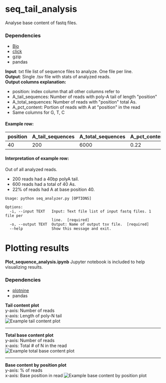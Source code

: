 # seq_tail_analysis
Analyse base content of fastq files.
### Dependencies
- [Bio](https://biopython.org/wiki/Download)
- [click](https://pypi.org/project/click/)
- gzip
- pandas

**Input**: txt file list of sequence files to analyze. One file per line.  
**Output**: Single .tsv file with stats of analyzed reads.  
**Output columns explanation:**
- position: index column that all other columns refer to
- A_tail_sequences: Number of reads with poly-A tail of length "position"
- A_total_sequences: Number of reads with "position" total As.
- A_pct_content: Portion of reads with A at "position" in the read  
- Same columns for G, T, C  
#### Example row:
position | A_tail_sequences | A_total_sequences | A_pct_content
--- | --- | --- | ---
 40 | 200 | 6000 | 0.22



#### Interpretation of example row:  
Out of all analyzed reads.
- 200 reads had a 40bp polyA tail.
- 600 reads had a total of 40 As.
- 22% of reads had A at base position 40.

```
Usage: python seq_analyzer.py [OPTIONS]

Options:
  -i, --input TEXT   Input: Text file list of input fastq files. 1 file per
                     line.  [required]
  -o, --output TEXT  Output: Name of output tsv file.  [required]
  --help             Show this message and exit.
  ```

# Plotting results

**Plot_sequence_analysis.ipynb** Jupyter notebook is included to help visualizing results.

### Dependencies
- [plotnine](https://plotnine.readthedocs.io/en/stable/installation.html)
- pandas

**Tail content plot**  
y-axis: Number of reads  
x-axis: Length of poly-N tail  
![Example tail content plot](github.com/swandro/seq_tail_analysis/blob/master/images/Example_tails.png)  
___
**Total base content plot**  
y-axis: Number of reads  
x-axis: Total # of N in the read  
![Example total base content plot](github.com/swandro/seq_tail_analysis/blob/master/images/Example_total_base_content.png)
___
**Base content by position plot**  
y-axis: % of reads  
x-axis: Base position in read
![Example base content by position plot](github.com/swandro/seq_tail_analysis/blob/master/images/Example_content_by_position.png)
